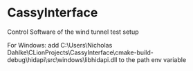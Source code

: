 # CassyInterface
Control Software of the wind tunnel test setup

For Windows: add C:\Users\Nicholas Dahlke\CLionProjects\CassyInterface\cmake-build-debug\hidapi\src\windows\libhidapi.dll to the path env variable

